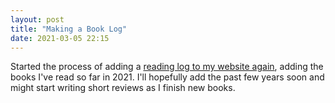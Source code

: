 ```yaml
---
layout: post
title: "Making a Book Log"
date: 2021-03-05 22:15
---
```


Started the process of adding a [reading log to my website again](/books), adding the books I've read so far in 2021. I'll hopefully add the past few years soon and might start writing short reviews as I finish new books.
